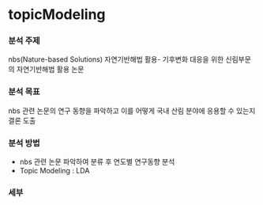 # topicModeling

### 분석 주제 
nbs(Nature-based Solutions) 자연기반해법 활용- 기후변화 대응을 위한 신림부문의 자연기반해법 활용 논문

### 분석 목표 
nbs 관련 논문의 연구 동향을 파악하고 이를 어떻게 국내 산림 분야에 응용할 수 있는지 결론 도출 

### 분석 방법 
- nbs 관련 논문 파악하여 분류 후 연도별 연구동향 분석 
- Topic Modeling : LDA


### 세부 
